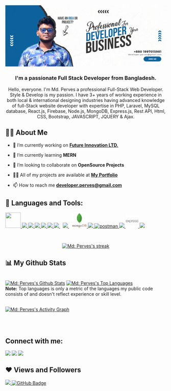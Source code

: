 <img src="https://raw.githubusercontent.com/developerperves/developerperves/main/pervess.png" />

<!-- <h1 align="center">Hi <img src="https://raw.githubusercontent.com/MartinHeinz/MartinHeinz/master/wave.gif" width="30px">, I'm Perves</h1> -->
<h3 align="center">I'm a passionate Full Stack Developer from Bangladesh.</h3>
<p align="center">Hello, everyone. I'm Md. Perves a professional Full-Stack Web Developer. Style & Develop is my passion. I have 3+ years of working experience in both local & international designing industries having advanced knowledge of full-Stack website developer with expertise in PHP, Laravel, MySQL database, React.js, Firebase, Node.js, MongoDB, Express.js, Rest API, Html, CSS, Bootstrap, JAVASCRIPT, JQUERY & Ajax.</p>


## 🙋‍♂️ About Me

- 🔭 I’m currently working on **[Future Innovation LTD.](https://futureinltd.com/)**

- 🌱 I’m currently learning **MERN**

- 👯 I’m looking to collaborate on **OpenSource Projects**

- 👨‍💻 All of my projects are available at **[My Portfolio](https://perves.futureinltd.com/)**

- 📫 How to reach me **developer.perves@gmail.com**

## 🚀 Languages and Tools:

<p align="left"> 
    <a href="https://laravel.com/" target="_blank"> <img src="https://avatars.githubusercontent.com/u/958072?s=200&v=4" width="48" height="48"/> </a> 
    <a href="https://reactjs.org/" target="_blank"> <img src="https://img.icons8.com/color/48/000000/react-native.png"/> </a>
    <a href="https://developer.mozilla.org/en-US/docs/Web/JavaScript" target="_blank"> <img src="https://img.icons8.com/color/48/000000/javascript.png"/> </a> 
    <a href="https://www.w3.org/html/" target="_blank"> <img src="https://img.icons8.com/color/48/000000/html-5.png"/> </a> 
    <a href="https://www.w3schools.com/css/" target="_blank"> <img src="https://img.icons8.com/color/48/000000/css3.png"/> </a> 
    <a href="https://getbootstrap.com" target="_blank"> <img src="https://img.icons8.com/color/48/000000/bootstrap.png"/> </a>
    <a style="padding-right:8px;" href="https://nodejs.org" target="_blank"> <img src="https://img.icons8.com/color/48/000000/nodejs.png"/> </a> 
    <a style="padding-right:8px;" href="https://www.mysql.com/" target="_blank"> <img src="https://img.icons8.com/fluent/50/000000/mysql-logo.png"/> </a>
    <a href="https://www.mongodb.com/" target="_blank"> <img src="https://raw.githubusercontent.com/devicons/devicon/master/icons/mongodb/mongodb-original-wordmark.svg" alt="mongodb" width="48" height="48"/> </a> 
    <a href="https://firebase.google.com/" target="_blank"> <img src="https://img.icons8.com/color/48/000000/firebase.png"/> </a> 
    <a href="https://postman.com" target="_blank"> <img src="https://www.vectorlogo.zone/logos/getpostman/getpostman-icon.svg" alt="postman" width="45" height="45"/> </a>   
    <a href="https://git-scm.com/" target="_blank"> <img src="https://img.icons8.com/color/48/000000/git.png"/> </a> <a href="https://expressjs.com" target="_blank"> <img src="https://raw.githubusercontent.com/devicons/devicon/master/icons/express/express-original-wordmark.svg" alt="express" width="40" height="40"/> </a>
    <a href="https://redux.js.org" target="_blank"> <img src="https://img.icons8.com/color/48/000000/redux.png"/> </a>
    
</p>

<!-- [![React Badge](https://img.shields.io/badge/-React-61DBFB?style=for-the-badge&labelColor=black&logo=react&logoColor=61DBFB)](#)  [![Javascript Badge](https://img.shields.io/badge/-Javascript-F0DB4F?style=for-the-badge&labelColor=black&logo=javascript&logoColor=F0DB4F)](#) [![Typescript Badge](https://img.shields.io/badge/-Typescript-007acc?style=for-the-badge&labelColor=black&logo=typescript&logoColor=007acc)](#) [![Nodejs Badge](https://img.shields.io/badge/-Nodejs-3C873A?style=for-the-badge&labelColor=black&logo=node.js&logoColor=3C873A)](#) [![GraphQL Badge](https://img.shields.io/badge/-GraphQl-e535ab?style=for-the-badge&labelColor=black&logo=node.js&logoColor=e535ab)](#) -->
<br/>

<p align="center">
    <a href="https://github.com/developerperves/github-readme-streak-stats">
        <img title="🔥 Get streak stats for your profile at git.io/streak-stats" alt="Md: Perves's streak" src="https://github-readme-streak-stats.herokuapp.com/?user=developerperves&theme=black-ice&hide_border=true&stroke=0000&background=060A0CD0"/>
    </a>
</p>

## 📊 My Github Stats

  <br/>
    <a href="https://github.com/developerperves/github-readme-stats"><img alt="Md: Perves's Github Stats" src="https://github-readme-stats.vercel.app/api?username=developerperves&show_icons=true&count_private=true&theme=react&hide_border=true&bg_color=0D1117" /></a>
  <a href="https://github.com/developerperves/github-readme-stats"><img alt="Md: Perves's Top Languages" src="https://github-readme-stats.vercel.app/api/top-langs/?username=developerperves&langs_count=8&count_private=true&layout=compact&theme=react&hide_border=true&bg_color=0D1117" /></a>
  <br/>
  <b>Note:</b> Top languages is only a metric of the languages my public code consists of and doesn't reflect experience or skill level.


<br/>
<br/>

<a href="https://github.com/developerperves/github-readme-activity-graph"><img alt="Md: Perves's Activity Graph" src="https://activity-graph.herokuapp.com/graph?username=developerperves&bg_color=0D1117&color=5BCDEC&line=5BCDEC&point=FFFFFF&hide_border=true" /></a>

<br/>
<br/>

## Connect with me:
<p align="left">

<a href = "https://www.linkedin.com/in/mdperveshossen/"><img src="https://img.icons8.com/fluent/48/000000/linkedin.png"/></a>
<a href = "https://twitter.com/MdParve93316329"><img src="https://img.icons8.com/fluent/48/000000/twitter.png"/></a>
<a href = "https://www.instagram.com/perves_hossen/"><img src="https://img.icons8.com/fluent/48/000000/instagram-new.png"/></a>

</p>

## ❤ Views and Followers
<a href="https://github.com/Meghna-DAS/github-profile-views-counter">
    <img src="https://komarev.com/ghpvc/?username=mdperveshossen">
</a>
<a href="https://github.com/mdperveshossen?tab=followers"><img src="https://img.shields.io/github/followers/SubhamRaoniar28?label=Followers&style=social" alt="GitHub Badge"></a>
